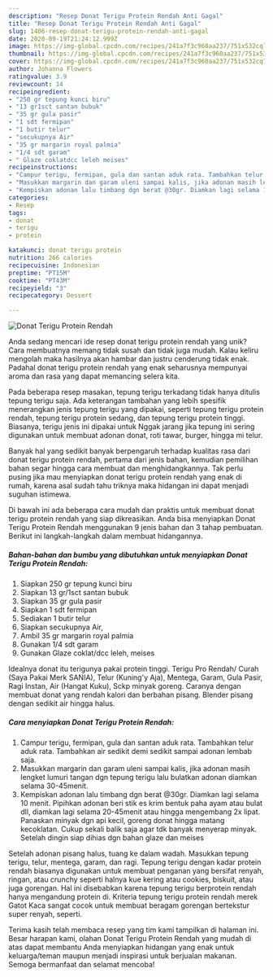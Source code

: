 ```yaml
---
description: "Resep Donat Terigu Protein Rendah Anti Gagal"
title: "Resep Donat Terigu Protein Rendah Anti Gagal"
slug: 1406-resep-donat-terigu-protein-rendah-anti-gagal
date: 2020-09-19T21:24:12.999Z
image: https://img-global.cpcdn.com/recipes/241a7f3c960aa237/751x532cq70/donat-terigu-protein-rendah-foto-resep-utama.jpg
thumbnail: https://img-global.cpcdn.com/recipes/241a7f3c960aa237/751x532cq70/donat-terigu-protein-rendah-foto-resep-utama.jpg
cover: https://img-global.cpcdn.com/recipes/241a7f3c960aa237/751x532cq70/donat-terigu-protein-rendah-foto-resep-utama.jpg
author: Johanna Flowers
ratingvalue: 3.9
reviewcount: 14
recipeingredient:
- "250 gr tepung kunci biru"
- "13 gr1sct santan bubuk"
- "35 gr gula pasir"
- "1 sdt fermipan"
- "1 butir telur"
- "secukupnya Air"
- "35 gr margarin royal palmia"
- "1/4 sdt garam"
- " Glaze coklatdcc leleh meises"
recipeinstructions:
- "Campur terigu, fermipan, gula dan santan aduk rata. Tambahkan telur aduk rata. Tambahkan air sedikit demi sedikit sampai adonan lembab saja."
- "Masukkan margarin dan garam uleni sampai kalis, jika adonan masih lengket lumuri tangan dgn tepung terigu lalu bulatkan adonan diamkan selama 30-45menit."
- "Kempiskan adonan lalu timbang dgn berat @30gr. Diamkan lagi selama 10 menit. Pipihkan adonan beri stik es krim bentuk paha ayam atau bulat dll, diamkan lagi selama 20-45menit atau hingga mengembang 2x lipat. Panaskan minyak dgn api kecil, goreng donat hingga matang kecoklatan. Cukup sekali balik saja agar tdk banyak menyerap minyak. Setelah dingin siap dihias dgn bahan glaze dan meises"
categories:
- Resep
tags:
- donat
- terigu
- protein

katakunci: donat terigu protein 
nutrition: 266 calories
recipecuisine: Indonesian
preptime: "PT15M"
cooktime: "PT43M"
recipeyield: "3"
recipecategory: Dessert

---
```



![Donat Terigu Protein Rendah](https://img-global.cpcdn.com/recipes/241a7f3c960aa237/751x532cq70/donat-terigu-protein-rendah-foto-resep-utama.jpg)

Anda sedang mencari ide resep donat terigu protein rendah yang unik? Cara membuatnya memang tidak susah dan tidak juga mudah. Kalau keliru mengolah maka hasilnya akan hambar dan justru cenderung tidak enak. Padahal donat terigu protein rendah yang enak seharusnya mempunyai aroma dan rasa yang dapat memancing selera kita.

Pada beberapa resep masakan, tepung terigu terkadang tidak hanya ditulis tepung terigu saja. Ada keterangan tambahan yang lebih spesifik menerangkan jenis tepung terigu yang dipakai, seperti tepung terigu protein rendah, tepung terigu protein sedang, dan tepung terigu protein tinggi. Biasanya, terigu jenis ini dipakai untuk Nggak jarang jika tepung ini sering digunakan untuk membuat adonan donat, roti tawar, burger, hingga mi telur.

Banyak hal yang sedikit banyak berpengaruh terhadap kualitas rasa dari donat terigu protein rendah, pertama dari jenis bahan, kemudian pemilihan bahan segar hingga cara membuat dan menghidangkannya. Tak perlu pusing jika mau menyiapkan donat terigu protein rendah yang enak di rumah, karena asal sudah tahu triknya maka hidangan ini dapat menjadi suguhan istimewa.


Di bawah ini ada beberapa cara mudah dan praktis untuk membuat donat terigu protein rendah yang siap dikreasikan. Anda bisa menyiapkan Donat Terigu Protein Rendah menggunakan 9 jenis bahan dan 3 tahap pembuatan. Berikut ini langkah-langkah dalam membuat hidangannya.

<!--inarticleads1-->

##### Bahan-bahan dan bumbu yang dibutuhkan untuk menyiapkan Donat Terigu Protein Rendah:

1. Siapkan 250 gr tepung kunci biru
1. Siapkan 13 gr/1sct santan bubuk
1. Siapkan 35 gr gula pasir
1. Siapkan 1 sdt fermipan
1. Sediakan 1 butir telur
1. Siapkan secukupnya Air,
1. Ambil 35 gr margarin royal palmia
1. Gunakan 1/4 sdt garam
1. Gunakan  Glaze coklat/dcc leleh, meises


Idealnya donat itu terigunya pakai protein tinggi. Terigu Pro Rendah/ Curah (Saya Pakai Merk SANIA), Telur (Kuning&#39;y Aja), Mentega, Garam, Gula Pasir, Ragi Instan, Air (Hangat Kuku), Sckp minyak goreng. Caranya dengan membuat donat yang rendah kalori dan berbahan pisang. Blender pisang dengan sedikit air hingga halus. 

<!--inarticleads2-->

##### Cara menyiapkan Donat Terigu Protein Rendah:

1. Campur terigu, fermipan, gula dan santan aduk rata. Tambahkan telur aduk rata. Tambahkan air sedikit demi sedikit sampai adonan lembab saja.
1. Masukkan margarin dan garam uleni sampai kalis, jika adonan masih lengket lumuri tangan dgn tepung terigu lalu bulatkan adonan diamkan selama 30-45menit.
1. Kempiskan adonan lalu timbang dgn berat @30gr. Diamkan lagi selama 10 menit. Pipihkan adonan beri stik es krim bentuk paha ayam atau bulat dll, diamkan lagi selama 20-45menit atau hingga mengembang 2x lipat. Panaskan minyak dgn api kecil, goreng donat hingga matang kecoklatan. Cukup sekali balik saja agar tdk banyak menyerap minyak. Setelah dingin siap dihias dgn bahan glaze dan meises


Setelah adonan pisang halus, tuang ke dalam wadah. Masukkan tepung terigu, telur, mentega, garam, dan ragi. Tepung terigu dengan kadar protein rendah biasanya digunakan untuk membuat penganan yang bersifat renyah, ringan, atau crunchy seperti halnya kue kering atau cookies, biskuit, atau juga gorengan. Hal ini disebabkan karena tepung terigu berprotein rendah hanya mengandung protein di. Kriteria tepung terigu protein rendah merek Gatot Kaca sangat cocok untuk membuat beragam gorengan bertekstur super renyah, seperti. 

Terima kasih telah membaca resep yang tim kami tampilkan di halaman ini. Besar harapan kami, olahan Donat Terigu Protein Rendah yang mudah di atas dapat membantu Anda menyiapkan hidangan yang enak untuk keluarga/teman maupun menjadi inspirasi untuk berjualan makanan. Semoga bermanfaat dan selamat mencoba!
